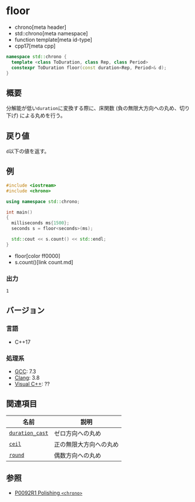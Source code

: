 # floor
* chrono[meta header]
* std::chrono[meta namespace]
* function template[meta id-type]
* cpp17[meta cpp]

```cpp
namespace std::chrono {
  template <class ToDuration, class Rep, class Period>
  constexpr ToDuration floor(const duration<Rep, Period>& d);
}
```

## 概要
分解能が低い`duration`に変換する際に、床関数 (負の無限大方向への丸め、切り下げ) による丸めを行う。


## 戻り値
`d`以下の値を返す。


## 例
```cpp example
#include <iostream>
#include <chrono>

using namespace std::chrono;

int main()
{
  milliseconds ms{1500};
  seconds s = floor<seconds>(ms);

  std::cout << s.count() << std::endl;
}
```
* floor[color ff0000]
* s.count()[link count.md]

### 出力
```
1
```

## バージョン
### 言語
- C++17

### 処理系
- [GCC](/implementation.md#gcc): 7.3
- [Clang](/implementation.md#clang): 3.8
- [Visual C++](/implementation.md#visual_cpp): ??


## 関連項目

| 名前 | 説明 |
|------|------|
| [`duration_cast`](/reference/chrono/duration_cast.md) | ゼロ方向への丸め |
| [`ceil`](ceil.md)                                     | 正の無限大方向への丸め |
| [`round`](round.md)                                   | 偶数方向への丸め |


## 参照
- [P0092R1 Polishing `<chrono>`](http://www.open-std.org/jtc1/sc22/wg21/docs/papers/2015/p0092r1.html)
